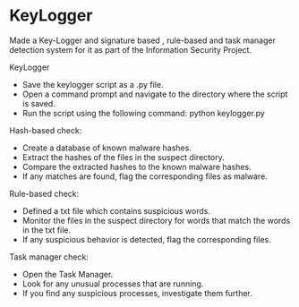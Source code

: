 # KeyLogger
Made a Key-Logger and signature based , rule-based and task manager detection system for it as part of the Information Security Project.

KeyLogger
<ul>
  <li>Save the keylogger script as a .py file.</li>
  <li>Open a command prompt and navigate to the directory where the script is saved.</li>
  <li>Run the script using the following command: python keylogger.py</li>
  
</ul>

Hash-based check:
<ul>
  <li>Create a database of known malware hashes.</li>
  <li>Extract the hashes of the files in the suspect directory.</li>
  <li>Compare the extracted hashes to the known malware hashes.</li>
  <li>If any matches are found, flag the corresponding files as malware.</li>
</ul>

Rule-based check:
<ul>
  <li>Defined a txt file which contains suspicious words.</li>
  <li>Monitor the files in the suspect directory for words that match the words in the txt file.</li>
  <li>If any suspicious behavior is detected, flag the corresponding files.</li>
</ul>

Task manager check:
<ul>
  <li>Open the Task Manager.</li>
  <li>Look for any unusual processes that are running.</li>
  <li>If you find any suspicious processes, investigate them further.</li>
</ul>
	


